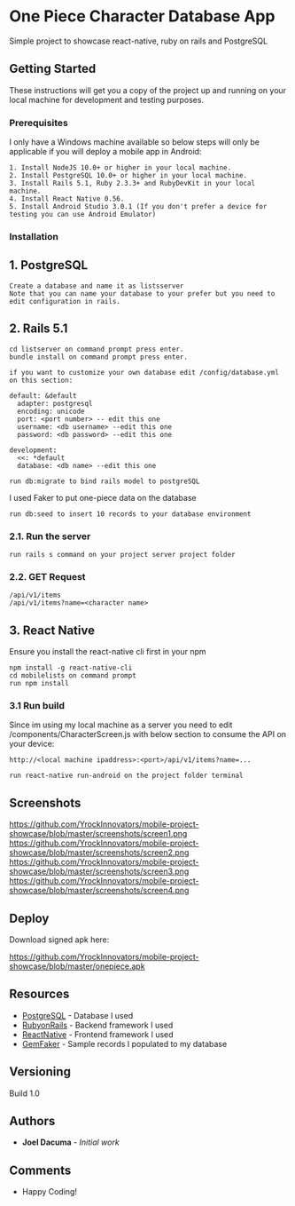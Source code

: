 # One Piece Character Database App

Simple project to showcase react-native, ruby on rails and PostgreSQL

## Getting Started

These instructions will get you a copy of the project up and running on your local machine for development and testing purposes.

### Prerequisites 

I only have a Windows machine available so below steps will only be applicable if you will deploy a mobile app in Android:

```
1. Install NodeJS 10.0+ or higher in your local machine.
2. Install PostgreSQL 10.0+ or higher in your local machine.
3. Install Rails 5.1, Ruby 2.3.3+ and RubyDevKit in your local machine.
4. Install React Native 0.56.
5. Install Android Studio 3.0.1 (If you don't prefer a device for testing you can use Android Emulator)
```

### Installation

## 1. PostgreSQL
```
Create a database and name it as listsserver
Note that you can name your database to your prefer but you need to edit configuration in rails.  
```

## 2. Rails 5.1
```
cd listserver on command prompt press enter.
bundle install on command prompt press enter.
```

```
if you want to customize your own database edit /config/database.yml on this section:

default: &default
  adapter: postgresql
  encoding: unicode
  port: <port number> -- edit this one
  username: <db username> --edit this one
  password: <db password> --edit this one

development:
  <<: *default
  database: <db name> --edit this one

```

```
run db:migrate to bind rails model to postgreSQL
```

I used Faker to put one-piece data on the database

```
run db:seed to insert 10 records to your database environment
```

### 2.1. Run the server
```
run rails s command on your project server project folder
```


### 2.2. GET Request
```
/api/v1/items
/api/v1/items?name=<character name>
```

## 3. React Native
Ensure you install the react-native cli first in your npm
```
npm install -g react-native-cli
cd mobilelists on command prompt
run npm install
```
### 3.1 Run build
Since im using my local machine as a server you need to edit /components/CharacterScreen.js with below section to consume the API on your device:
```
http://<local machine ipaddress>:<port>/api/v1/items?name=...
```

```
run react-native run-android on the project folder terminal
```
## Screenshots
https://github.com/YrockInnovators/mobile-project-showcase/blob/master/screenshots/screen1.png
https://github.com/YrockInnovators/mobile-project-showcase/blob/master/screenshots/screen2.png
https://github.com/YrockInnovators/mobile-project-showcase/blob/master/screenshots/screen3.png
https://github.com/YrockInnovators/mobile-project-showcase/blob/master/screenshots/screen4.png

## Deploy

Download signed apk here:

https://github.com/YrockInnovators/mobile-project-showcase/blob/master/onepiece.apk

## Resources

* [PostgreSQL](https://www.postgresql.org/) - Database I used
* [RubyonRails](http://railsinstaller.org/en) - Backend framework I used
* [ReactNative](https://facebook.github.io/react-native/) - Frontend framework I used
* [GemFaker](https://github.com/stympy/faker) - Sample records I populated to my database

## Versioning

Build 1.0

## Authors

* **Joel Dacuma** - *Initial work*

## Comments

* Happy Coding!
